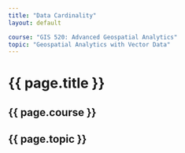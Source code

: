 ```yaml
---
title: "Data Cardinality"
layout: default

course: "GIS 520: Advanced Geospatial Analytics"
topic: "Geospatial Analytics with Vector Data"
---
```


{{ page.title }}
====================

{{ page.course }}
---------------------

{{ page.topic }}
---------------------